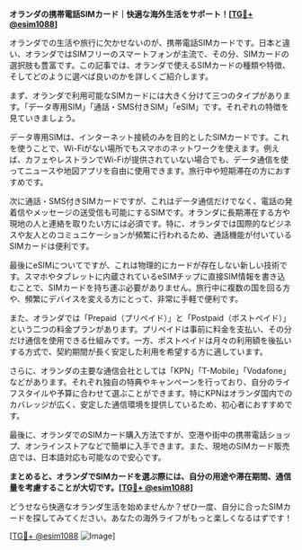 **オランダの携帯電話SIMカード｜快適な海外生活をサポート！[[TG💪+ @esim1088](https://t.me/s/esim1088)]**

オランダでの生活や旅行に欠かせないのが、携帯電話SIMカードです。日本と違い、オランダではSIMフリーのスマートフォンが主流で、その分、SIMカードの選択肢も豊富です。この記事では、オランダで使えるSIMカードの種類や特徴、そしてどのように選べば良いのかを詳しくご紹介します。

まず、オランダで利用可能なSIMカードには大きく分けて三つのタイプがあります。「データ専用SIM」「通話・SMS付きSIM」「eSIM」です。それぞれの特徴を見ていきましょう。

データ専用SIMは、インターネット接続のみを目的としたSIMカードです。これを使うことで、Wi-Fiがない場所でもスマホのネットワークを使えます。例えば、カフェやレストランでWi-Fiが提供されていない場合でも、データ通信を使ってニュースや地図アプリを自由に使用できます。旅行中や短期滞在の方におすすめです。

次に通話・SMS付きSIMカードですが、これはデータ通信だけでなく、電話の発着信やメッセージの送受信も可能にするSIMです。オランダに長期滞在する方や現地の人と連絡を取りたい方には必須です。特に、オランダでは国際的なビジネスや友人とのコミュニケーションが頻繁に行われるため、通話機能が付いているSIMカードは便利です。

最後にeSIMについてですが、これは物理的にカードが存在しない新しい技術です。スマホやタブレットに内蔵されているeSIMチップに直接SIM情報を書き込むことで、SIMカードを持ち運ぶ必要がありません。旅行中に複数の国を回る方や、頻繁にデバイスを変える方にとって、非常に手軽で便利です。

また、オランダでは「Prepaid（プリペイド）」と「Postpaid（ポストペイド）」という二つの料金プランがあります。プリペイドは事前に料金を支払い、その分だけ通信を使用できる仕組みです。一方、ポストペイドは月々の利用額を後払いする方式で、契約期間が長く安定した利用を希望する方に適しています。

さらに、オランダの主要な通信会社としては「KPN」「T-Mobile」「Vodafone」などがあります。それぞれ独自の特典やキャンペーンを行っており、自分のライフスタイルや予算に合わせて選ぶことができます。特にKPNはオランダ国内でのカバレッジが広く、安定した通信環境を提供しているため、初心者におすすめです。

最後に、オランダでのSIMカード購入方法ですが、空港や街中の携帯電話ショップ、オンラインストアなどで簡単に入手できます。また、現地のSIMカード販売店では、日本語対応も可能なので安心です。

**まとめると、オランダでSIMカードを選ぶ際には、自分の用途や滞在期間、通信量を考慮することが大切です。[[TG💪+ @esim1088](https://t.me/s/esim1088)]**

どうせなら快適なオランダ生活を始めませんか？ぜひ一度、自分に合ったSIMカードを探してみてください。あなたの海外ライフがもっと楽しくなるはずです！

[[TG💪+ @esim1088](https://t.me/s/esim1088) ![Image](https://i.postimg.cc/Y0z9fWf4/image.png)]